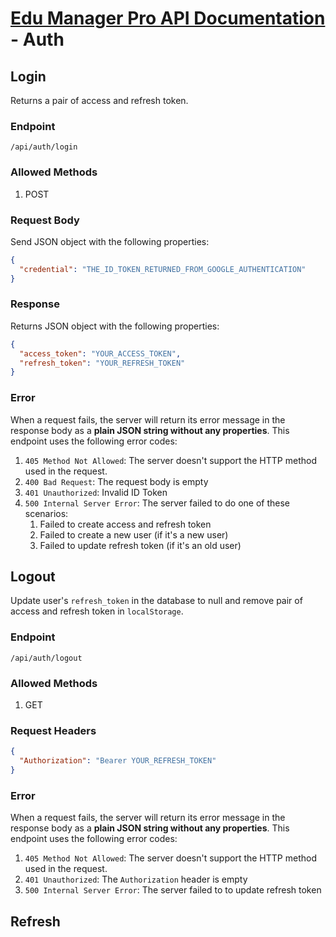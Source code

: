 # [Edu Manager Pro API Documentation](README.md) - Auth

## Login

Returns a pair of access and refresh token.

### Endpoint

`/api/auth/login`

### Allowed Methods

1. POST

### Request Body

Send JSON object with the following properties:

```json
{
  "credential": "THE_ID_TOKEN_RETURNED_FROM_GOOGLE_AUTHENTICATION"
}
```

### Response

Returns JSON object with the following properties:

```json
{
  "access_token": "YOUR_ACCESS_TOKEN",
  "refresh_token": "YOUR_REFRESH_TOKEN"
}
```

### Error

When a request fails, the server will return its error message in the response body as a **plain JSON string without any properties**. This endpoint uses the following error codes:

1. `405 Method Not Allowed`: The server doesn't support the HTTP method used in the request.
2. `400 Bad Request`: The request body is empty
3. `401 Unauthorized`: Invalid ID Token
4. `500 Internal Server Error`: The server failed to do one of these scenarios:
   1. Failed to create access and refresh token
   2. Failed to create a new user (if it's a new user)
   3. Failed to update refresh token (if it's an old user)

## Logout

Update user's `refresh_token` in the database to null and remove pair of access and refresh token in `localStorage`.

### Endpoint

`/api/auth/logout`

### Allowed Methods

1. GET

### Request Headers

```json
{
  "Authorization": "Bearer YOUR_REFRESH_TOKEN"
}
```

### Error

When a request fails, the server will return its error message in the response body as a **plain JSON string without any properties**. This endpoint uses the following error codes:

1. `405 Method Not Allowed`: The server doesn't support the HTTP method used in the request.
2. `401 Unauthorized`: The `Authorization` header is empty
3. `500 Internal Server Error`: The server failed to to update refresh token

## Refresh
